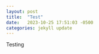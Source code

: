 ```yaml
---
layout: post
title:  "Test"
date:   2023-10-25 17:51:03 -0500
categories: jekyll update
---
```

Testing